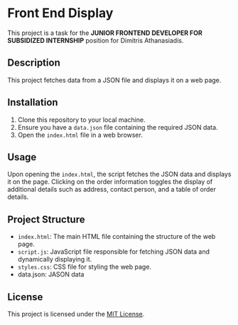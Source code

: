 # Front End Display

This project is a task for the **JUNIOR FRONTEND DEVELOPER FOR SUBSIDIZED INTERNSHIP** position for Dimitris Athanasiadis.

## Description

This project fetches data from a JSON file and displays it on a web page.



## Installation

1. Clone this repository to your local machine.
2. Ensure you have a `data.json` file containing the required JSON data.
3. Open the `index.html` file in a web browser.

## Usage

Upon opening the `index.html`, the script fetches the JSON data and displays it on the page. Clicking on the order information toggles the display of additional details such as address, contact person, and a table of order details.

## Project Structure

- `index.html`: The main HTML file containing the structure of the web page.
- `script.js`: JavaScript file responsible for fetching JSON data and dynamically displaying it.
- `styles.css`: CSS file for styling the web page.
- data.json: JASON data

## License

This project is licensed under the [MIT License](LICENSE).
